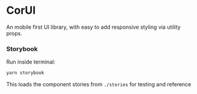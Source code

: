 # CorUI

An mobile first UI library, with easy to add responsive styling via utility props.

### Storybook

Run inside terminal:

```bash
yarn storybook
```

This loads the component stories from `./stories` for testing and reference
